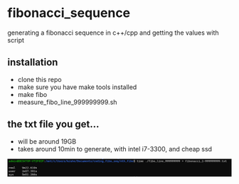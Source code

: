 # fibonacci_sequence
generating a fibonacci sequence in c++/cpp and getting the values with script

## installation
- clone this repo
- make sure you have make tools installed
- make fibo
- measure_fibo_line_999999999.sh

## the txt file you get...
- will be around 19GB 
- takes around 10min to generate, with intel i7-3300, and cheap ssd

![image shows how long it took](screenshot.png)
